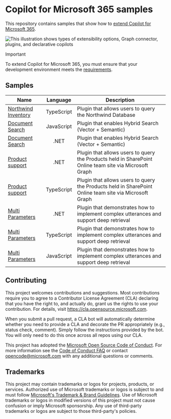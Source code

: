 # Copilot for Microsoft 365 samples

This repository contains samples that show how to [extend Copilot for Microsoft 365](https://learn.microsoft.com/microsoft-365-copilot/extensibility/).

<p style="align:center"><img src="https://learn.microsoft.com/en-gb/microsoft-365-copilot/extensibility/assets/images/m365-extensibility-types.png" alt="This illustration shows types of extensibility options, Graph connector, plugins, and declarative copilots" /></p>

> [!IMPORTANT]  
> To extend Copilot for Microsoft 365, you must ensure that your development environment meets the [requirements](https://learn.microsoft.com/microsoft-365-copilot/extensibility/prerequisites).

## Samples

| Name    | Language | Description
| -------- | :-------: | ------- |
| [Northwind Inventory](./samples/msgext-northwind-inventory-ts) | TypeScript | Plugin that allows users to query the Northwind Database |
| [Document Search](./samples/msgext-doc-search-js) | JavaScript | Plugin that enables Hybrid Search (Vector + Semantic) |
| [Document Search](./samples/msgext-doc-search-csharp) | .NET | Plugin that enables Hybrid Search (Vector + Semantic) |
| [Product support](./samples/msgext-product-support-sso-csharp) | .NET | Plugin that allows users to query the Products held in SharePoint Online team site via Microsoft Graph |
| [Product support](./samples/msgext-product-support-sso-ts) | TypeScript | Plugin that allows users to query the Products held in SharePoint Online team site via Microsoft Graph |
| [Multi Parameters](./samples/msgext-multiparam-csharp) | .NET | Plugin that demonstrates how to implement complex utterances and support deep retrieval |
| [Multi Parameters](./samples/msgext-multiparam-ts) | TypeScript | Plugin that demonstrates how to implement complex utterances and support deep retrieval |
| [Multi Parameters](./samples/msgext-multiparam-js) | JavaScript | Plugin that demonstrates how to implement complex utterances and support deep retrieval |

## Contributing

This project welcomes contributions and suggestions.  Most contributions require you to agree to a
Contributor License Agreement (CLA) declaring that you have the right to, and actually do, grant us
the rights to use your contribution. For details, visit <https://cla.opensource.microsoft.com>.

When you submit a pull request, a CLA bot will automatically determine whether you need to provide
a CLA and decorate the PR appropriately (e.g., status check, comment). Simply follow the instructions
provided by the bot. You will only need to do this once across all repos using our CLA.

This project has adopted the [Microsoft Open Source Code of Conduct](https://opensource.microsoft.com/codeofconduct/).
For more information see the [Code of Conduct FAQ](https://opensource.microsoft.com/codeofconduct/faq/) or
contact [opencode@microsoft.com](mailto:opencode@microsoft.com) with any additional questions or comments.

## Trademarks

This project may contain trademarks or logos for projects, products, or services. Authorized use of Microsoft
trademarks or logos is subject to and must follow [Microsoft's Trademark & Brand Guidelines](https://www.microsoft.com/en-us/legal/intellectualproperty/trademarks/usage/general).
Use of Microsoft trademarks or logos in modified versions of this project must not cause confusion or imply Microsoft sponsorship.
Any use of third-party trademarks or logos are subject to those third-party's policies.
